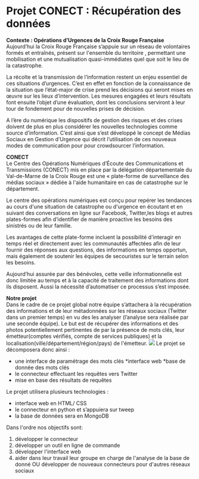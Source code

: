 # **Projet CONECT : Récupération des données**

**Contexte : Opérations d’Urgences de la Croix Rouge Française**  
Aujourd’hui la Croix Rouge Française s’appuie sur un réseau de volontaires formés et entraînés, présent sur l'ensemble du territoire , permettant une mobilisation et une mutualisation quasi-immédiates quel que soit le lieu de la catastrophe.  

La récolte et la transmission de l’information restent un enjeu essentiel de ces situations d’urgences. C’est en effet en fonction de la connaissance de la situation que l’état-major de crise prend les décisions qui seront mises en œuvre sur les lieux d’intervention. Les mesures engagées et leurs résultats font ensuite l’objet d’une évaluation, dont les conclusions serviront à leur tour de fondement pour de nouvelles prises de décision.  

A l’ère du numérique les dispositifs de gestion des risques et des crises doivent de plus en plus considérer les nouvelles technologies comme source d’information. C’est ainsi que s’est développé le concept de Médias Sociaux en Gestion d’Urgence qui décrit l’utilisation de ces nouveaux modes de communication pour pour crowdsourcer l’information.  

**CONECT**  
Le Centre des Opérations Numériques d’Écoute des Communications et Transmissions (CONECT) mis en place par la délégation départementale du Val-de-Marne de la Croix Rouge est  une « plate-forme de surveillance des médias sociaux » dédiée à l'aide humanitaire en cas de catastrophe sur le département.  

Le centre des opérations numériques est conçu pour repérer les tendances au cours d'une situation de catastrophe ou d'urgence en écoutant et en suivant des conversations en ligne sur Facebook, Twitter,les blogs et autres plates-formes afin d’identifier de manière proactive les besoins des sinistrés ou de leur famille.  
 
Les avantages de cette plate-forme incluent la possibilité d'interagir en temps réel et directement avec les communautés affectées afin de leur fournir des réponses aux questions, des informations en temps opportun, mais également de soutenir les équipes de secouristes sur le terrain selon les besoins.  

Aujourd’hui assurée par des bénévoles, cette veille informationnelle est donc limitée au temps et à la capacité de traitement des informations dont ils disposent. Aussi la nécessité d’automatiser ce processus s’est imposée.  

**Notre projet**  
Dans le cadre de ce projet global notre équipe s’attachera à la récupération des informations et de leur métadonnées sur les réseaux sociaux (Twitter dans un premier temps) en vu des les analyser (l’analyse sera réalisée par une seconde équipe). Le but est de récupérer des informations et des photos potentiellement pertinentes de par la présence de mots clés, leur émetteur(comptes vérifiés, compte de services publiques) et la localisation(ville/département/région/pays) de l'émetteur.
![](https://framapic.org/rvHX0fChK5lD/0tzYcNtoqzN0)
Le projet se décomposera donc ainsi :
* une interface de paramétrage des mots clés
  *interface web
  *base de donnée des mots clés
* le connecteur effectuant les requêtes vers Twitter
* mise en base des résultats de requêtes

Le projet utilisera plusieurs technologies :
* interface web en HTML/ CSS
* le connecteur en python et s’appuiera sur tweep
* la base de données sera en MongoDB

Dans l'ordre nos objectifs sont:
1. développer le connecteur
2. développer un outil en ligne de commande
3. développer l'interface web
4. aider dans leur travail leur groupe en charge de l'analyse de la base de donné OU développer de nouveaux connecteurs pour d'autres réseaux sociaux
